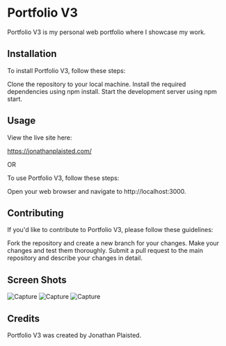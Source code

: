 # Portfolio V3

Portfolio V3 is my personal web portfolio where I showcase my work. 

## Installation

To install Portfolio V3, follow these steps:

Clone the repository to your local machine.
Install the required dependencies using npm install.
Start the development server using npm start.

## Usage

View the live site here:

https://jonathanplaisted.com/

OR

To use Portfolio V3, follow these steps:

Open your web browser and navigate to http://localhost:3000.

## Contributing

If you'd like to contribute to Portfolio V3, please follow these guidelines:

Fork the repository and create a new branch for your changes.
Make your changes and test them thoroughly.
Submit a pull request to the main repository and describe your changes in detail.

## Screen Shots

![Capture](https://user-images.githubusercontent.com/55415399/222937555-9741671e-6088-4afd-a915-17c9e91b4017.JPG)
![Capture](https://user-images.githubusercontent.com/55415399/222937573-610553a9-fb41-447b-93fb-5a326ab91594.JPG)
![Capture](https://user-images.githubusercontent.com/55415399/222937594-a1118e7d-0512-47bf-877c-403259cfe90b.JPG)


## Credits
Portfolio V3 was created by Jonathan Plaisted.
